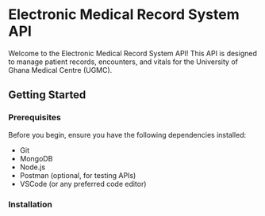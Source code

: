 # Electronic Medical Record System API

Welcome to the Electronic Medical Record System API! This API is designed to manage patient records, encounters, and vitals for the University of Ghana Medical Centre (UGMC).

## Getting Started

### Prerequisites

Before you begin, ensure you have the following dependencies installed:

- Git
- MongoDB
- Node.js
- Postman (optional, for testing APIs)
- VSCode (or any preferred code editor)

### Installation


